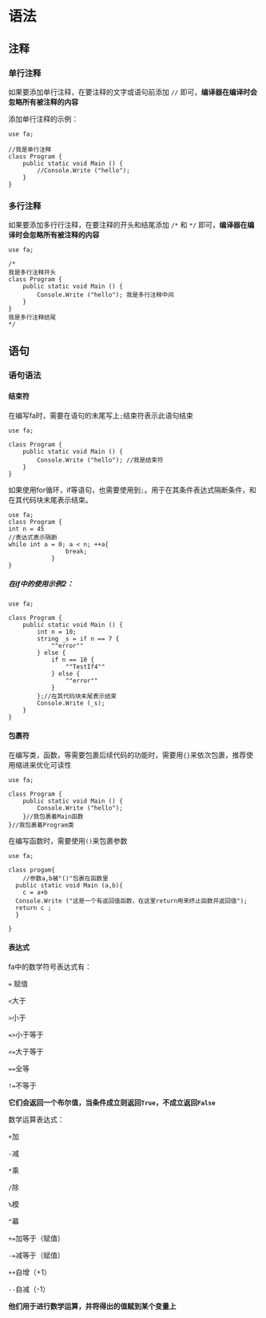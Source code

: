 # 语法



## 注释

### 单行注释

如果要添加单行注释，在要注释的文字或语句前添加 `//` 即可，**编译器在编译时会忽略所有被注释的内容**

添加单行注释的示例：

```
use fa;

//我是单行注释
class Program {
	public static void Main () {
		//Console.Write ("hello");
	}
}
```

### 多行注释

如果要添加多行行注释，在要注释的开头和结尾添加 `/*` 和 `*/` 即可，**编译器在编译时会忽略所有被注释的内容**

```
use fa;

/*
我是多行注释开头
class Program {
	public static void Main () {
	    Console.Write ("hello"); 我是多行注释中间 
	}
}
我是多行注释结尾
*/
```

## 语句

### 语句语法

#### 结束符

在编写fa时，需要在语句的末尾写上`;`结束符表示此语句结束

```
use fa;

class Program {
	public static void Main () {
	    Console.Write ("hello"); //我是结束符 
	}
}
```

如果使用for循环，if等语句，也需要使用到`;`。用于在其条件表达式隔断条件，和在其代码块末尾表示结束。

```
use fa;
class Program {
int n = 45
//表达式表示隔断
while int a = 0; a < n; ++a{
				break;
			}
}
```

##### 在if中的使用示例2：

```
use fa;

class Program {
	public static void Main () {
		int n = 10;
		string _s = if n == 7 {
			""error""
		} else {
			if n == 10 {
				""TestIf4""
			} else {
				""error""
			}
		};//在其代码块末尾表示结束
		Console.Write (_s);
	}
}
```

#### 包裹符

在编写类，函数，等需要包裹后续代码的功能时，需要用`{}`来依次包裹，推荐使用缩进来优化可读性

```
use fa;

class Program {
	public static void Main () {
	    Console.Write ("hello");  
	}//我包裹着Main函数
}//我包裹着Program类
```

在编写函数时，需要使用`()`来包裹参数

```
use fa;

class progam{
	//参数a,b被"()"包裹在函数里
  public static void Main (a,b){
	c = a+b
  Console.Write ("这是一个有返回值函数，在这里return用来终止函数并返回值");
  return c ;
  }
  
}
```

#### 表达式

fa中的数学符号表达式有：

`=` 赋值

`<`大于

`>`小于

`=>`小于等于

`<=`大于等于

`==`全等

`!=`不等于

**它们会返回一个布尔值，当条件成立则返回`True`，不成立返回`False`**



数学运算表达式：

`+`加

`-`减

`*`乘

`/`除

`%`模

`^`幕

`+=`加等于（赋值）

`-=`减等于（赋值）

`++`自增（+1）

`--`自减（-1）



**他们用于进行数学运算，并将得出的值赋到某个变量上**







